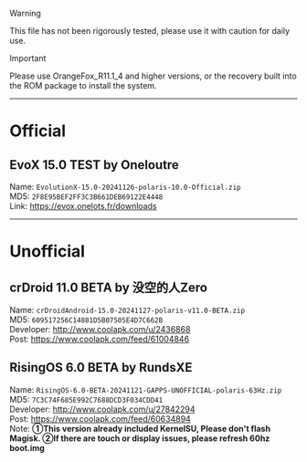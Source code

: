> [!WARNING]
> This file has not been rigorously tested, please use it with caution for daily use.

> [!IMPORTANT]
> Please use OrangeFox_R11.1_4 and higher versions, or the recovery built into the ROM package to install the system.

--------------------------------

# Official

## EvoX 15.0 TEST by Oneloutre
Name: `EvolutionX-15.0-20241126-polaris-10.0-Official.zip`  
MD5: `2F8E95BEF2FF3C3B661DEB69122E4448`  
Link: https://evox.onelots.fr/downloads  

--------------------------------

# Unofficial  

## crDroid 11.0 BETA by 没空的人Zero
Name: `crDroidAndroid-15.0-20241127-polaris-v11.0-BETA.zip`  
MD5: `609517256C14881D5B07505E4D7C662B`  
Developer: http://www.coolapk.com/u/2436868  
Post: https://www.coolapk.com/feed/61004846  

## RisingOS 6.0 BETA by RundsXE
Name: `RisingOS-6.0-BETA-20241121-GAPPS-UNOFFICIAL-polaris-63Hz.zip`  
MD5: `7C3C74F685E992C7688DCD3F034CDD41`  
Developer: http://www.coolapk.com/u/27842294  
Post: https://www.coolapk.com/feed/60634894  
Note: **①This version already included KernelSU, Please don't flash Magisk. ②If there are touch or display issues, please refresh 60hz boot.img**